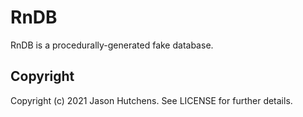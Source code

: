 # RnDB

RnDB is a procedurally-generated fake database.

## Copyright

Copyright (c) 2021 Jason Hutchens. See LICENSE for further details.
